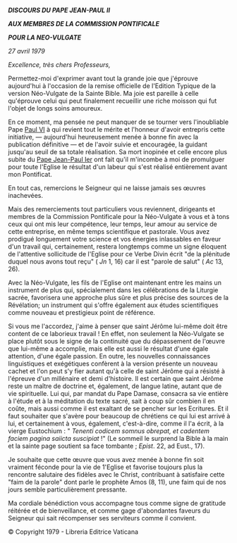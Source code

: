 ***DISCOURS DU PAPE JEAN-PAUL II***

***AUX MEMBRES DE LA COMMISSION PONTIFICALE***

***POUR LA NEO-VULGATE***

*27 avril 1979*

*Excellence, très chers Professeurs,*

Permettez-moi d'exprimer avant tout la grande joie que j'éprouve aujourd'hui à l'occasion de la remise officielle de l'Edition Typique de la version Néo-Vulgate de la Sainte Bible. Ma joie est pareille à celle qu'éprouve celui qui peut finalement recueillir une riche moisson qui fut l'objet de longs soins amoureux.

En ce moment, ma pensée ne peut manquer de se tourner vers l'inoubliable Pape [Paul VI](http://www.vatican.va/holy_father/paul_vi/index_fr.htm) à qui revient tout le mérite et l'honneur d'avoir entrepris cette initiative, — aujourd'hui heureusement menée à bonne fin avec la publication définitive — et de l'avoir suivie et encouragée, la guidant jusqu'au seuil de sa totale réalisation. Sa mort inopinée et celle encore plus subite du [Pape Jean-Paul Ier](http://www.vatican.va/holy_father/john_paul_i/index_fr.htm) ont fait qu'il m'incombe à moi de promulguer pour toute l'Eglise le résultat d'un labeur qui s'est réalisé entièrement avant mon Pontificat.

En tout cas, remercions le Seigneur qui ne laisse jamais ses œuvres inachevées.

Mais des remerciements tout particuliers vous reviennent, dirigeants et membres de la Commission Pontificale pour la Néo-Vulgate à vous et à tons ceux qui ont mis leur compétence, leur temps, leur amour au service de cette entreprise, en même temps scientifique et pastorale. Vous avez prodigué longuement votre science et vos énergies inlassables en faveur d'un travail qui, certainement, restera longtemps comme un signe éloquent de l'attentive sollicitude de l'Eglise pour ce Verbe Divin écrit "de la plénitude duquel nous avons tout reçu" ( *Jn* 1, 16) car il est "parole de salut" ( *Ac* 13, 26).

Avec la Néo-Vulgate, les fils de l'Eglise ont maintenant entre les mains un instrument de plus qui, spécialement dans les célébrations de la Liturgie sacrée, favorisera une approche plus sûre et plus précise des sources de la Révélation; un instrument qui s'offre également aux études scientifiques comme nouveau et prestigieux point de référence.

Si vous me l'accordez, j'aime à penser que saint Jérôme lui-même doit être content de ce laborieux travail ! En effet, non seulement la Néo-Vulgate se place plutôt sous le signe de la continuité que du dépassement de l'œuvre que lui-même a accomplie, mais elle est aussi le résultat d'une égale attention, d'une égale passion. En outre, les nouvelles connaissances linguistiques et exégétiques confèrent à la version présente un nouveau cachet et l'on peut s'y fier autant qu'à celle de saint Jérôme qui a résisté à l'épreuve d'un millénaire et demi d'histoire. Il est certain que saint Jérôme reste un maître de doctrine et, également, de langue latine, autant que de vie spirituelle. Lui qui, par mandat du Pape Damase, consacra sa vie entière à l'étude et à la méditation du texte sacré, sait à coup sûr combien il en coûte, mais aussi comme il est exaltant de se pencher sur les Ecritures. Et il faut souhaiter que s'avère pour beaucoup de chrétiens ce qui lui est arrivé à lui, et certainement à vous, également, c'est-à-dire, comme il l'a écrit, à la vierge Eustochium : " *Tenenti codicem somnus obrepat, et cadentem faciem pagina saiicta suscipiat* !"  (Le sommeil le surprend la Bible à la main et la sainte page soutient sa face tombante ; *Epist*. 22, ad Eust., 17).

Je souhaite que cette œuvre que vous avez menée à bonne fin soit vraiment féconde pour la vie de 1'Eglise et favorise toujours plus la rencontre salutaire des fidèles avec le Christ, contribuant à satisfaire cette "faim de la parole" dont parle le prophète Amos (8, 11), une faim qui de nos jours semble particulièrement pressante.

Ma cordiale bénédiction vous accompagne tous comme signe de gratitude réitérée et de bienveillance, et comme gage d'abondantes faveurs du Seigneur qui sait récompenser ses serviteurs comme il convient.

© Copyright 1979 - Libreria Editrice Vaticana